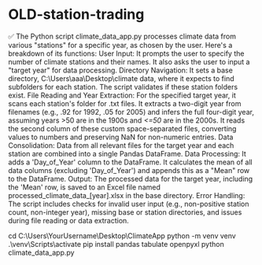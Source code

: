 # OLD-station-trading
✅
The Python script climate_data_app.py processes climate data from various "stations" for a specific year, as chosen by the user.
Here's a breakdown of its functions:
User Input: It prompts the user to specify the number of climate stations and their names. It also asks the user to input a "target year" for data processing.
Directory Navigation: It sets a base directory, C:\Users\aaa\Desktop\climate data, where it expects to find subfolders for each station. The script validates if these station folders exist.
File Reading and Year Extraction: For the specified target year, it scans each station's folder for .txt files. It extracts a two-digit year from filenames (e.g., .92 for 1992, .05 for 2005) and infers the full four-digit year, assuming years >50 are in the 1900s and _<=50_ are in the 2000s. It reads the second column of these custom space-separated files, converting values to numbers and preserving NaN for non-numeric entries.
Data Consolidation: Data from all relevant files for the target year and each station are combined into a single Pandas DataFrame.
Data Processing:
It adds a 'Day_of_Year' column to the DataFrame.
It calculates the mean of all data columns (excluding 'Day_of_Year') and appends this as a "Mean" row to the DataFrame.
Output: The processed data for the target year, including the 'Mean' row, is saved to an Excel file named processed_climate_data_[year].xlsx in the base directory.
Error Handling: The script includes checks for invalid user input (e.g., non-positive station count, non-integer year), missing base or station directories, and issues during file reading or data extraction.



cd C:\Users\YourUsername\Desktop\ClimateApp
python -m venv venv
.\venv\Scripts\activate
pip install pandas tabulate openpyxl
python climate_data_app.py
